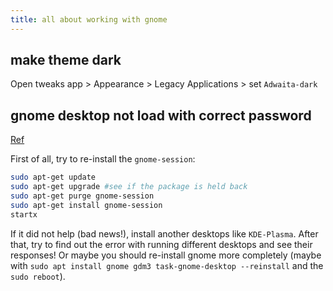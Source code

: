 ```yaml
---
title: all about working with gnome
---
```


## make theme dark

Open tweaks app > Appearance > Legacy Applications > set `Adwaita-dark`

## gnome desktop not load with correct password

[Ref](https://superuser.com/questions/371365/recovering-a-broken-gnome-desktop-in-debian-wheezy)

First of all, try to re-install the `gnome-session`:

```bash
sudo apt-get update
sudo apt-get upgrade #see if the package is held back
sudo apt-get purge gnome-session
sudo apt-get install gnome-session
startx
```

If it did not help (bad news!), install another desktops like `KDE-Plasma`. After that, try to find out the error with running different desktops and see their responses! Or maybe you should re-install gnome more completely (maybe with `sudo apt install gnome gdm3 task-gnome-desktop --reinstall` and the `sudo reboot`).
